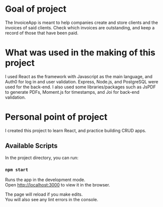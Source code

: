 # Goal of project

The InvoiceApp is meant to help companies create and store clients and the invoices of said clients. Check which invoices are outstanding, and keep a record of those that have been paid. 

# What was used in the making of this project
I used React as the framework with Javascript as the main language, and Auth0 for log in and user validation. Express, Node.js, and PostgreSQL were used for the back-end. I also used some libraries/packages such as JsPDF to generate PDFs, Moment.js for timestamps, and Joi for back-end validation.

# Personal point of project

I created this project to learn React, and practice building CRUD apps.

## Available Scripts

In the project directory, you can run:

### `npm start`

Runs the app in the development mode.\
Open [http://localhost:3000](http://localhost:3000) to view it in the browser.

The page will reload if you make edits.\
You will also see any lint errors in the console.



